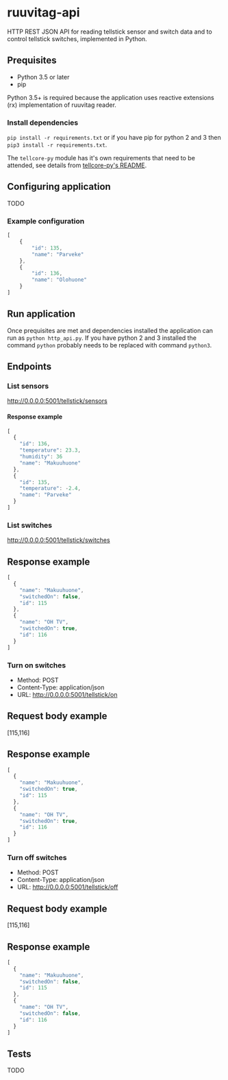 # ruuvitag-api

HTTP REST JSON API for reading tellstick sensor and switch data and to control tellstick switches, implemented in Python.

## Prequisites

* Python 3.5 or later
* pip

Python 3.5+ is required because the application uses reactive extensions (rx) implementation of ruuvitag reader.

### Install dependencies

`pip install -r requirements.txt` or if you have pip for python 2 and 3 then `pip3 install -r requirements.txt`.

The `tellcore-py` module has it's own requirements that need to be attended, see details from [tellcore-py's README](https://github.com/erijo/tellcore-py).

## Configuring application

TODO

### Example configuration

```Javascript
[
    {
        "id": 135,
        "name": "Parveke"
    },
    {
        "id": 136,
        "name": "Olohuone"
    }
]
```

## Run application

Once prequisites are met and dependencies installed the application can run as `python http_api.py`. If you have
python 2 and 3 installed the command `python` probably needs to be replaced with command `python3`.

## Endpoints

### List sensors

http://0.0.0.0:5001/tellstick/sensors

#### Response example

```Javascript
[
  {
    "id": 136,
    "temperature": 23.3,
    "humidity": 36
    "name": "Makuuhuone"
  },
  {
    "id": 135,
    "temperature": -2.4,
    "name": "Parveke"
  }
]
```

### List switches

http://0.0.0.0:5001/tellstick/switches

## Response example

```Javascript
[
  {
    "name": "Makuuhuone",
    "switchedOn": false,
    "id": 115
  },
  {
    "name": "OH TV",
    "switchedOn": true,
    "id": 116
  }
]
```

### Turn on switches

* Method: POST
* Content-Type: application/json
* URL: http://0.0.0.0:5001/tellstick/on

## Request body example

[115,116]

## Response example

```Javascript
[
  {
    "name": "Makuuhuone",
    "switchedOn": true,
    "id": 115
  },
  {
    "name": "OH TV",
    "switchedOn": true,
    "id": 116
  }
]
```

### Turn off switches

* Method: POST
* Content-Type: application/json
* URL: http://0.0.0.0:5001/tellstick/off

## Request body example

[115,116]

## Response example

```Javascript
[
  {
    "name": "Makuuhuone",
    "switchedOn": false,
    "id": 115
  },
  {
    "name": "OH TV",
    "switchedOn": false,
    "id": 116
  }
]
```

## Tests

TODO

